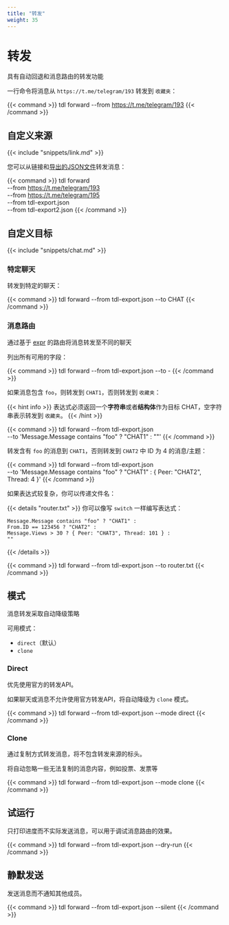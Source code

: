 ```yaml
---
title: "转发"
weight: 35
---
```


# 转发

具有自动回退和消息路由的转发功能

一行命令将消息从 `https://t.me/telegram/193` 转发到 `收藏夹`：

{{< command >}}
tdl forward --from https://t.me/telegram/193
{{< /command >}}

## 自定义来源

{{< include "snippets/link.md" >}}

您可以从链接和[导出的JSON文件](/zh/guide/download/#从-json-下载)转发消息：

{{< command >}}
tdl forward \
--from https://t.me/telegram/193 \
--from https://t.me/telegram/195 \
--from tdl-export.json \
--from tdl-export2.json
{{< /command >}}

## 自定义目标

{{< include "snippets/chat.md" >}}

### 特定聊天

转发到特定的聊天：

{{< command >}}
tdl forward --from tdl-export.json --to CHAT
{{< /command >}}

### 消息路由

通过基于 [expr](/zh/reference/expr) 的路由将消息转发至不同的聊天

列出所有可用的字段：

{{< command >}}
tdl forward --from tdl-export.json --to -
{{< /command >}}

如果消息包含 `foo`，则转发到 `CHAT1`，否则转发到 `收藏夹`：

{{< hint info >}}
表达式必须返回一个**字符串**或者**结构体**作为目标 CHAT，空字符串表示转发到 `收藏夹`。
{{< /hint >}}

{{< command >}}
tdl forward --from tdl-export.json \
--to 'Message.Message contains "foo" ? "CHAT1" : ""'
{{< /command >}}

转发含有 `foo` 的消息到 `CHAT1`，否则转发到 `CHAT2` 中 ID 为 4 的消息/主题：

{{< command >}}
tdl forward --from tdl-export.json \
--to 'Message.Message contains "foo" ? "CHAT1" : { Peer: "CHAT2", Thread: 4 }'
{{< /command >}}

如果表达式较复杂，你可以传递文件名：

{{< details "router.txt" >}}
你可以像写 `switch` 一样编写表达式：

```
Message.Message contains "foo" ? "CHAT1" :
From.ID == 123456 ? "CHAT2" :
Message.Views > 30 ? { Peer: "CHAT3", Thread: 101 } :
""
```

{{< /details >}}

{{< command >}}
tdl forward --from tdl-export.json --to router.txt
{{< /command >}}

## 模式

消息转发采取自动降级策略

可用模式：
- `direct`（默认）
- `clone`

### Direct

优先使用官方的转发API。

如果聊天或消息不允许使用官方转发API，将自动降级为 `clone` 模式。

{{< command >}}
tdl forward --from tdl-export.json --mode direct
{{< /command >}}

### Clone

通过复制方式转发消息，将不包含转发来源的标头。

将自动忽略一些无法复制的消息内容，例如投票、发票等

{{< command >}}
tdl forward --from tdl-export.json --mode clone
{{< /command >}}

## 试运行

只打印进度而不实际发送消息，可以用于调试消息路由的效果。

{{< command >}}
tdl forward --from tdl-export.json --dry-run
{{< /command >}}

## 静默发送

发送消息而不通知其他成员。

{{< command >}}
tdl forward --from tdl-export.json --silent
{{< /command >}}

